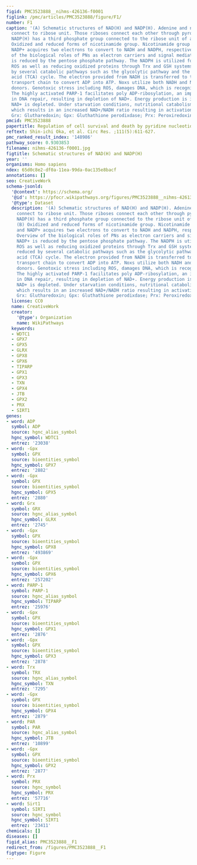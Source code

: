 ```yaml
---
figid: PMC3523888__nihms-426136-f0001
figlink: /pmc/articles/PMC3523888/figure/F1/
number: F1
caption: '(A) Schematic structures of NAD(H) and NADP(H). Adenine and nicotinamide
  connect to ribose unit. Those riboses connect each other through pyrophosphate.
  NADP(H) has a third phosphate group connected to the ribose unit of adenosine. (B)
  Oxidized and reduced forms of nicotinamide group. Nicotinamide group of NAD+ and
  NADP+ acquires two electrons to convert to NADH and NADPH, respectively. (C) Overview
  of the biological roles of PNs as electron carriers and signal mediators. NADP+
  is reduced by the pentose phosphate pathway. The NADPH is utilized for scavenging
  ROS as well as reducing oxidized proteins through Trx and GSH systems. NAD+ is reduced
  by several catabolic pathways such as the glycolytic pathway and the tricarboxylic
  acid (TCA) cycle. The electron provided from NADH is transferred to the electron
  transport chain to convert ADP into ATP. Noxs utilize both NADH and NADPH as electron
  donors. Genotoxic stress including ROS, damages DNA, which is recognized by PARP-1.
  The highly activated PARP-1 facilitates poly ADP-ribosylation, an important step
  in DNA repair, resulting in depletion of NAD+. Energy production is impaired when
  NAD+ is depleted. Under starvation conditions, nutritional catabolism is attenuated,
  which results in an increased NAD+/NADH ratio resulting in activation of Sirt1.
  Grx: Glutharedoxin; Gpx: Gluthathione perodixdase; Prx: Peroxiredoxin.'
pmcid: PMC3523888
papertitle: Regulation of cell survival and death by pyridine nucleotides.
reftext: Shin-ichi Oka, et al. Circ Res. ;111(5):611-627.
pmc_ranked_result_index: '148986'
pathway_score: 0.9303853
filename: nihms-426136-f0001.jpg
figtitle: Schematic structures of NAD(H) and NADP(H)
year: ''
organisms: Homo sapiens
ndex: 65d0c8e2-df0a-11ea-99da-0ac135e8bacf
annotations: []
seo: CreativeWork
schema-jsonld:
  '@context': https://schema.org/
  '@id': https://pfocr.wikipathways.org/figures/PMC3523888__nihms-426136-f0001.html
  '@type': Dataset
  description: '(A) Schematic structures of NAD(H) and NADP(H). Adenine and nicotinamide
    connect to ribose unit. Those riboses connect each other through pyrophosphate.
    NADP(H) has a third phosphate group connected to the ribose unit of adenosine.
    (B) Oxidized and reduced forms of nicotinamide group. Nicotinamide group of NAD+
    and NADP+ acquires two electrons to convert to NADH and NADPH, respectively. (C)
    Overview of the biological roles of PNs as electron carriers and signal mediators.
    NADP+ is reduced by the pentose phosphate pathway. The NADPH is utilized for scavenging
    ROS as well as reducing oxidized proteins through Trx and GSH systems. NAD+ is
    reduced by several catabolic pathways such as the glycolytic pathway and the tricarboxylic
    acid (TCA) cycle. The electron provided from NADH is transferred to the electron
    transport chain to convert ADP into ATP. Noxs utilize both NADH and NADPH as electron
    donors. Genotoxic stress including ROS, damages DNA, which is recognized by PARP-1.
    The highly activated PARP-1 facilitates poly ADP-ribosylation, an important step
    in DNA repair, resulting in depletion of NAD+. Energy production is impaired when
    NAD+ is depleted. Under starvation conditions, nutritional catabolism is attenuated,
    which results in an increased NAD+/NADH ratio resulting in activation of Sirt1.
    Grx: Glutharedoxin; Gpx: Gluthathione perodixdase; Prx: Peroxiredoxin.'
  license: CC0
  name: CreativeWork
  creator:
    '@type': Organization
    name: WikiPathways
  keywords:
  - WDTC1
  - GPX7
  - GPX5
  - GLRX
  - GPX8
  - GPX6
  - TIPARP
  - GPX1
  - GPX3
  - TXN
  - GPX4
  - JTB
  - GPX2
  - PRX
  - SIRT1
genes:
- word: ADP
  symbol: ADP
  source: hgnc_alias_symbol
  hgnc_symbol: WDTC1
  entrez: '23038'
- word: -Gpx
  symbol: GPX
  source: bioentities_symbol
  hgnc_symbol: GPX7
  entrez: '2882'
- word: -Gpx
  symbol: GPX
  source: bioentities_symbol
  hgnc_symbol: GPX5
  entrez: '2880'
- word: Grx
  symbol: GRX
  source: hgnc_alias_symbol
  hgnc_symbol: GLRX
  entrez: '2745'
- word: -Gpx
  symbol: GPX
  source: bioentities_symbol
  hgnc_symbol: GPX8
  entrez: '493869'
- word: -Gpx
  symbol: GPX
  source: bioentities_symbol
  hgnc_symbol: GPX6
  entrez: '257202'
- word: PARP-1
  symbol: PARP-1
  source: hgnc_alias_symbol
  hgnc_symbol: TIPARP
  entrez: '25976'
- word: -Gpx
  symbol: GPX
  source: bioentities_symbol
  hgnc_symbol: GPX1
  entrez: '2876'
- word: -Gpx
  symbol: GPX
  source: bioentities_symbol
  hgnc_symbol: GPX3
  entrez: '2878'
- word: Trx
  symbol: TRX
  source: hgnc_alias_symbol
  hgnc_symbol: TXN
  entrez: '7295'
- word: -Gpx
  symbol: GPX
  source: bioentities_symbol
  hgnc_symbol: GPX4
  entrez: '2879'
- word: PAR
  symbol: PAR
  source: hgnc_alias_symbol
  hgnc_symbol: JTB
  entrez: '10899'
- word: -Gpx
  symbol: GPX
  source: bioentities_symbol
  hgnc_symbol: GPX2
  entrez: '2877'
- word: Prx
  symbol: PRX
  source: hgnc_symbol
  hgnc_symbol: PRX
  entrez: '57716'
- word: Sirt1
  symbol: SIRT1
  source: hgnc_symbol
  hgnc_symbol: SIRT1
  entrez: '23411'
chemicals: []
diseases: []
figid_alias: PMC3523888__F1
redirect_from: /figures/PMC3523888__F1
figtype: Figure
---
```

